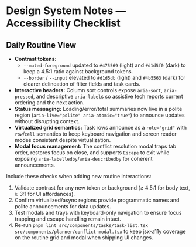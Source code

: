 # Design System Notes — Accessibility Checklist

## Daily Routine View

- **Contrast tokens:**
  - `--muted-foreground` updated to `#475569` (light) and `#d1d5f0` (dark) to keep a 4.5:1 ratio against background tokens.
  - `--border` / `--input` elevated to `#d1d5db` (light) and `#4b5563` (dark) for clearer delineation of filter fields and task cards.
- **Interactive headers:** Column sort controls expose `aria-sort`, `aria-pressed`, and descriptive `aria-label`s so assistive tech reports current ordering and the next action.
- **Status messaging:** Loading/error/total summaries now live in a polite region (`aria-live="polite" aria-atomic="true"`) to announce updates without disrupting context.
- **Virtualized grid semantics:** Task rows announce as a `role="grid"` with `row`/`cell` semantics to keep keyboard navigation and screen reader modes consistent despite virtualization.
- **Modal focus management:** The conflict resolution modal traps tab order, restores focus on close, and supports `Escape` to exit while exposing `aria-labelledby`/`aria-describedby` for coherent announcements.

Include these checks when adding new routine interactions:

1. Validate contrast for any new token or background (≥ 4.5:1 for body text, ≥ 3:1 for UI affordances).
2. Confirm virtualized/async regions provide programmatic names and polite announcements for data updates.
3. Test modals and trays with keyboard-only navigation to ensure focus trapping and escape handling remain intact.
4. Re-run `pnpm lint src/components/tasks/task-list.tsx src/components/planner/conflict-modal.tsx` to keep jsx-a11y coverage on the routine grid and modal when shipping UI changes.
